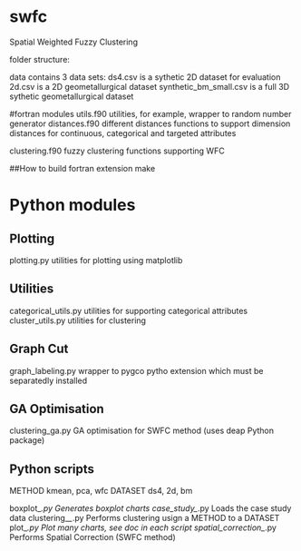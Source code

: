 # swfc
Spatial Weighted Fuzzy Clustering

folder structure:

data       contains 3 data sets:
           ds4.csv                is a sythetic 2D dataset for evaluation
           2d.csv                 is a 2D geometallurgical dataset
           synthetic_bm_small.csv is a full 3D sythetic geometallurgical dataset


#fortran modules
utils.f90      utilities, for example, wrapper to random number generator
distances.f90  different distances functions to support dimension distances 
               for continuous, categorical and targeted attributes
              
clustering.f90 fuzzy clustering functions supporting WFC


##How to build fortran extension
make


# Python modules
## Plotting
plotting.py          utilities for plotting using matplotlib

## Utilities
categorical_utils.py utilities for supporting categorical attributes
cluster_utils.py     utilities for clustering

## Graph Cut
graph_labeling.py    wrapper to pygco pytho extension which must be separatedly installed 

## GA Optimisation
clustering_ga.py     GA optimisation for SWFC method (uses deap Python package)

## Python scripts
METHOD               kmean, pca, wfc
DATASET              ds4, 2d, bm


boxplot_*.py            Generates boxplot charts
case_study_*.py         Loads the case study data
clustering_*_*.py       Performs clustering usign a METHOD to a DATASET
plot_*.py               Plot many charts, see doc in each script
spatial_correction_*.py Performs Spatial Correction (SWFC method)
